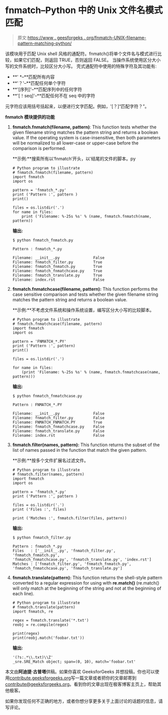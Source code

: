 # fnmatch–Python 中的 Unix 文件名模式匹配

> 原文:[https://www . geesforgeks . org/fnmatch-UNIX-filename-pattern-matching-python/](https://www.geeksforgeeks.org/fnmatch-unix-filename-pattern-matching-python/)

该模块用于匹配 Unix shell 风格的通配符。fnmatch()将单个文件名与模式进行比较，如果它们匹配，则返回 TRUE，否则返回 FALSE。
当操作系统使用区分大小写的文件系统时，比较区分大小写。
壳式通配符中使用的特殊字符及其功能有:

*   **' *–**匹配所有内容
*   **'？'–**匹配任何单个字符
*   **'[序列]'–**匹配序列中的任何字符
*   **'[！seq]'–**匹配任何不在 seq 中的字符

元字符应该用括号括起来，以便进行文字匹配。例如，'[？]“匹配字符？”。

**fnmatch 模块提供的功能**

1.  **fnmatch.fnmatch(filename, pattern)**: This function tests whether the given filename string matches the pattern string and returns a boolean value. If the operating system is case-insensitive, then both parameters will be normalized to all lower-case or upper-case before the comparison is performed.

    **示例:**搜索所有以‘fnmatch’开头，以’结尾的文件的脚本。py

    ```
    # Python program to illustrate 
    # fnmatch.fnmatch(filename, pattern) 
    import fnmatch 
    import os 

    pattern = 'fnmatch_*.py'
    print ('Pattern :', pattern )
    print()

    files = os.listdir('.') 
    for name in files: 
        print ('Filename: %-25s %s' % (name, fnmatch.fnmatch(name, pattern))
    ```

    **输出:**

    ```
    $ python fnmatch_fnmatch.py

    Pattern : fnmatch_*.py

    Filename: __init__.py               False
    Filename: fnmatch_filter.py         True
    Filename: fnmatch_fnmatch.py        True
    Filename: fnmatch_fnmatchcase.py    True
    Filename: fnmatch_translate.py      True
    Filename: index.rst                 False

    ```

2.  **fnmatch.fnmatchcase(filename, pattern):** This function performs the case sensitive comparison and tests whether the given filename string matches the pattern string and returns a boolean value.

    **示例:**不考虑文件系统和操作系统设置，编写区分大小写的比较脚本。

    ```
    # Python program to illustrate 
    # fnmatch.fnmatchcase(filename, pattern) 
    import fnmatch 
    import os 

    pattern = 'FNMATCH_*.PY'
    print ('Pattern :', pattern) 
    print()

    files = os.listdir('.') 

    for name in files: 
        (print 'Filename: %-25s %s' % (name, fnmatch.fnmatchcase(name, pattern)))
    ```

    **输出:**

    ```
    $ python fnmatch_fnmatchcase.py

    Pattern : FNMATCH_*.PY

    Filename: __init__.py               False
    Filename: fnmatch_filter.py         False
    Filename: FNMATCH_FNMATCH.PY        True
    Filename: fnmatch_fnmatchcase.py    False
    Filename: fnmatch_translate.py      False
    Filename: index.rst                 False

    ```

3.  **fnmatch.filter(names, pattern):** This function returns the subset of the list of names passed in the function that match the given pattern.

    **示例:**按多个文件扩展名过滤文件。

    ```
    # Python program to illustrate 
    # fnmatch.filter(names, pattern) 
    import fnmatch 
    import os 

    pattern = 'fnmatch_*.py'
    print ('Pattern :', pattern )

    files = os.listdir('.') 
    print ('Files :', files) 

    print ('Matches :', fnmatch.filter(files, pattern))
    ```

    **输出:**

    ```
    $ python fnmatch_filter.py

    Pattern : fnmatch_*.py
    Files   : ['__init__.py', 'fnmatch_filter.py', 'fnmatch_fnmatch.py', 
    'fnmatch_fnmatchcase.py', 'fnmatch_translate.py', 'index.rst']
    Matches : ['fnmatch_filter.py', 'fnmatch_fnmatch.py',
    'fnmatch_fnmatchcase.py', 'fnmatch_translate.py']

    ```

4.  **fnmatch.translate(pattern):** This function returns the shell-style pattern converted to a regular expression for using with **re.match()** (re.match() will only match at the beginning of the string and not at the beginning of each line).

    ```
    # Python program to illustrate 
    # fnmatch.translate(pattern) 
    import fnmatch, re 

    regex = fnmatch.translate('*.txt') 
    reobj = re.compile(regex) 

    print(regex) 
    print(reobj.match('foobar.txt')) 
    ```

    **输出:**

    ```
    '(?s:.*\\.txt)\\Z'
    _sre.SRE_Match object; span=(0, 10), match='foobar.txt'

    ```

本文由**阿迪提·古普塔**供稿。如果你喜欢 GeeksforGeeks 并想投稿，你也可以使用[contribute.geeksforgeeks.org](http://contribute.geeksforgeeks.org)写一篇文章或者把你的文章邮寄到 contribute@geeksforgeeks.org。看到你的文章出现在极客博客主页上，帮助其他极客。

如果你发现任何不正确的地方，或者你想分享更多关于上面讨论的话题的信息，请写评论。
